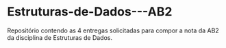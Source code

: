 # Estruturas-de-Dados---AB2
Repositório contendo as 4 entregas solicitadas para compor a nota da AB2 da disciplina de Estruturas de Dados.
